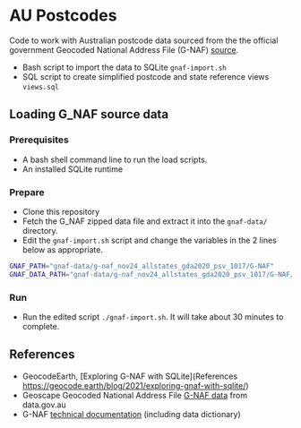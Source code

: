 # AU Postcodes

Code to work with Australian postcode data sourced from the the official government Geocoded National Address File (G-NAF) [source](https://data.gov.au/dataset/ds-dga-19432f89-dc3a-4ef3-b943-5326ef1dbecc/details).

* Bash script to import the data to SQLite `gnaf-import.sh`
* SQL script to create simplified postcode and state reference views `views.sql`

## Loading G_NAF source data

### Prerequisites

* A bash shell command line to run the load scripts.
* An installed SQLite runtime

### Prepare

* Clone this repository
* Fetch the G_NAF zipped data file and extract it into the `gnaf-data/` directory.
* Edit the `gnaf-import.sh` script and change the variables in the 2 lines below as appropriate.

```sh
GNAF_PATH="gnaf-data/g-naf_nov24_allstates_gda2020_psv_1017/G-NAF"
GNAF_DATA_PATH="gnaf-data/g-naf_nov24_allstates_gda2020_psv_1017/G-NAF/G-NAF NOVEMBER 2024"
```

### Run

* Run the edited script `./gnaf-import.sh`. It will take about 30 minutes to complete.

## References

* GeocodeEarth, [Exploring G-NAF with SQLite](References https://geocode.earth/blog/2021/exploring-gnaf-with-sqlite/)
* Geoscape Geocoded National Address File [G-NAF data](https://data.gov.au/data/dataset/geocoded-national-address-file-g-naf) from data.gov.au
* G-NAF [technical documentation](https://geoscape.com.au/documentation/) (including data dictionary)
